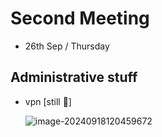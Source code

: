 # Second Meeting

- 26th Sep / Thursday



## Administrative stuff

* vpn [still 🫠]

  ![image-20240918120459672](/home/adi/.config/Typora/typora-user-images/image-20240918120459672.png)

> 
